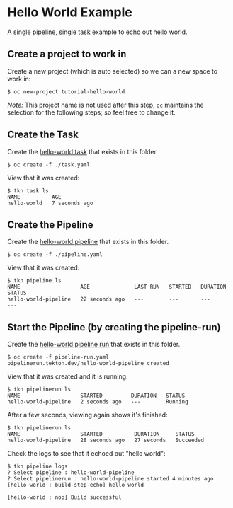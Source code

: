 # Hello World Example

A single pipeline, single task example to echo out hello world.

## Create a project to work in

Create a new project (which is auto selected) so we can a new space to work in:

```
$ oc new-project tutorial-hello-world
```

*Note:* This project name is not used after this step, `oc` maintains the selection for the following steps; so feel free to change it.


## Create the Task

Create the [hello-world task](task.yaml) that exists in this folder.

```
$ oc create -f ./task.yaml
```

View that it was created:

```
$ tkn task ls
NAME          AGE
hello-world   7 seconds ago
```


## Create the Pipeline

Create the [hello-world pipeline](pipeline.yaml) that exists in this folder.

```
$ oc create -f ./pipeline.yaml 
```

View that it was created:

```
$ tkn pipeline ls
NAME                   AGE              LAST RUN   STARTED   DURATION   STATUS
hello-world-pipeline   22 seconds ago   ---        ---       ---        ---
```

## Start the Pipeline (by creating the pipeline-run)

Create the [hello-world pipeline run](pipeline-run.yaml) that exists in this folder.

```
$ oc create -f pipeline-run.yaml
pipelinerun.tekton.dev/hello-world-pipeline created
```

View that it was created and it is running:

```
$ tkn pipelinerun ls
NAME                   STARTED         DURATION   STATUS
hello-world-pipeline   2 seconds ago   ---        Running
```

After a few seconds, viewing again shows it's finished:

```
$ tkn pipelinerun ls
NAME                   STARTED          DURATION     STATUS
hello-world-pipeline   28 seconds ago   27 seconds   Succeeded
```

Check the logs to see that it echoed out "hello world":

```
$ tkn pipeline logs
? Select pipeline : hello-world-pipeline
? Select pipelinerun : hello-world-pipeline started 4 minutes ago
[hello-world : build-step-echo] hello world

[hello-world : nop] Build successful
```
